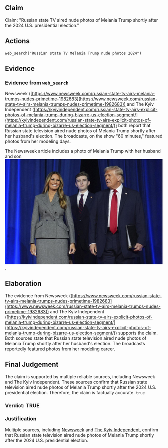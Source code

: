 ## Claim
Claim: "Russian state TV aired nude photos of Melania Trump shortly after the 2024 U.S. presidential election."

## Actions
```
web_search("Russian state TV Melania Trump nude photos 2024")
```

## Evidence
### Evidence from `web_search`
Newsweek ([https://www.newsweek.com/russian-state-tv-airs-melania-trumps-nudes-primetime-1982683](https://www.newsweek.com/russian-state-tv-airs-melania-trumps-nudes-primetime-1982683)) and The Kyiv Independent ([https://kyivindependent.com/russian-state-tv-airs-explicit-photos-of-melania-trump-during-bizarre-us-election-segment/](https://kyivindependent.com/russian-state-tv-airs-explicit-photos-of-melania-trump-during-bizarre-us-election-segment/)) both report that Russian state television aired nude photos of Melania Trump shortly after her husband's election. The broadcasts, on the show "60 minutes," featured photos from her modeling days.

The Newsweek article includes a photo of Melania Trump with her husband and son ![image 7505](media/2025-08-30_07-48-1756540119-679663.jpg).


## Elaboration
The evidence from Newsweek ([https://www.newsweek.com/russian-state-tv-airs-melania-trumps-nudes-primetime-1982683](https://www.newsweek.com/russian-state-tv-airs-melania-trumps-nudes-primetime-1982683)) and The Kyiv Independent ([https://kyivindependent.com/russian-state-tv-airs-explicit-photos-of-melania-trump-during-bizarre-us-election-segment/](https://kyivindependent.com/russian-state-tv-airs-explicit-photos-of-melania-trump-during-bizarre-us-election-segment/)) supports the claim. Both sources state that Russian state television aired nude photos of Melania Trump shortly after her husband's election. The broadcasts reportedly featured photos from her modeling career.


## Final Judgement
The claim is supported by multiple reliable sources, including Newsweek and The Kyiv Independent. These sources confirm that Russian state television aired nude photos of Melania Trump shortly after the 2024 U.S. presidential election. Therefore, the claim is factually accurate. `true`

### Verdict: TRUE

### Justification
Multiple sources, including [Newsweek](https://www.newsweek.com/russian-state-tv-airs-melania-trumps-nudes-primetime-1982683) and [The Kyiv Independent](https://kyivindependent.com/russian-state-tv-airs-explicit-photos-of-melania-trump-during-bizarre-us-election-segment/), confirm that Russian state television aired nude photos of Melania Trump shortly after the 2024 U.S. presidential election.
